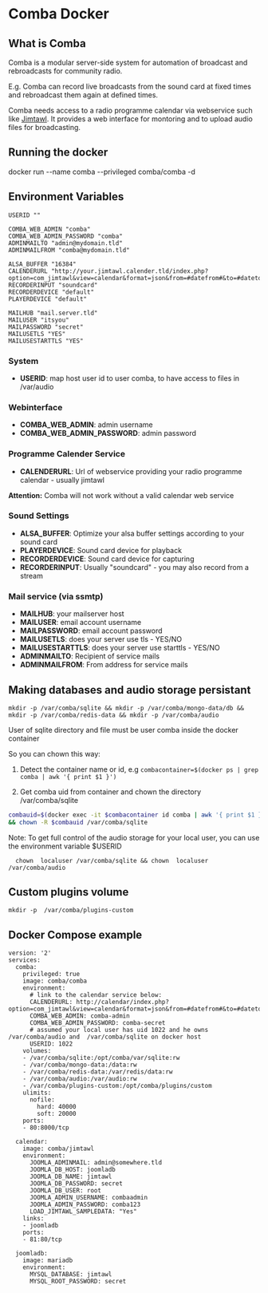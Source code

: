 # Comba Docker

## What is Comba

Comba is a modular server-side system for automation of broadcast and rebroadcasts for community radio.

E.g. Comba can record live broadcasts from the sound card at fixed times and rebroadcast them again at defined times.    

Comba needs access to a radio programme calendar via webservice such like [Jimtawl](https://hub.docker.com/r/comba/jimtawl/). It provides a web interface for montoring and to upload audio files for broadcasting. 

## Running the docker

docker run --name comba --privileged comba/comba -d

## Environment Variables

    
    USERID ""
    
    COMBA_WEB_ADMIN "comba"
    COMBA_WEB_ADMIN_PASSWORD "comba"
    ADMINMAILTO "admin@mydomain.tld"
    ADMINMAILFROM "comba@mydomain.tld"
    
    ALSA_BUFFER "16384"
    CALENDERURL "http://your.jimtawl.calender.tld/index.php?option=com_jimtawl&view=calendar&format=json&from=#datefrom#&to=#dateto#"
    RECORDERINPUT "soundcard"
    RECORDERDEVICE "default"
    PLAYERDEVICE "default"    
    
    MAILHUB "mail.server.tld"
    MAILUSER "itsyou"
    MAILPASSWORD "secret"
    MAILUSETLS "YES"
    MAILUSESTARTTLS "YES"    

### System

* **USERID**: map host user id to user comba, to have access to files in /var/audio     

### Webinterface

* **COMBA_WEB_ADMIN**: admin username
* **COMBA_WEB_ADMIN_PASSWORD**: admin password

### Programme Calender Service

* **CALENDERURL**: Url of webservice providing your radio programme calendar - usually jimtawl

**Attention:** Comba will not work without a valid calendar web service 

### Sound Settings 

* **ALSA_BUFFER**: Optimize your alsa buffer settings according to your sound card
* **PLAYERDEVICE**: Sound card device for playback
* **RECORDERDEVICE**: Sound card device for capturing
* **RECORDERINPUT**: Usually "soundcard" - you may also record from a stream


### Mail service (via ssmtp)
 
* **MAILHUB**: your mailserver host
* **MAILUSER**: email account username  
* **MAILPASSWORD**: email account password 
* **MAILUSETLS**: does your server use tls - YES/NO
* **MAILUSESTARTTLS**: does your server use starttls - YES/NO
* **ADMINMAILTO**: Recipient of service mails
* **ADMINMAILFROM**: From address for service mails


## Making databases and audio storage persistant
  
```mkdir -p /var/comba/sqlite && mkdir -p /var/comba/mongo-data/db && mkdir -p /var/comba/redis-data && mkdir -p /var/comba/audio```

User of sqlite directory and file must be user comba inside the docker container
   
So you can chown this way:

1. Detect the container name or id, e.g ```combacontainer=$(docker ps | grep comba | awk '{ print $1 }') ```
   
2. Get comba uid from container and chown the directory /var/comba/sqlite
   
```bash
combauid=$(docker exec -it $combacontainer id comba | awk '{ print $1 }' | sed -n  "s/^uid=\(.*\)(.*/\1/p") \
&& chown -R $combauid /var/comba/sqlite
``` 

Note: To get full control of the audio storage for your local user, you can use the environment variable $USERID
      
      chown  localuser /var/comba/sqlite && chown  localuser /var/comba/audio  
 
 

## Custom plugins volume
 
```mkdir -p  /var/comba/plugins-custom```  


## Docker Compose example

    version: '2'
    services:
      comba:
        privileged: true
        image: comba/comba
        environment:
          # link to the calendar service below: 
          CALENDERURL: http://calendar/index.php?option=com_jimtawl&view=calendar&format=json&from=#datefrom#&to=#dateto#
          COMBA_WEB_ADMIN: comba-admin
          COMBA_WEB_ADMIN_PASSWORD: comba-secret
          # assumed your local user has uid 1022 and he owns /var/comba/audio and  /var/comba/sqlite on docker host
          USERID: 1022
        volumes:
        - /var/comba/sqlite:/opt/comba/var/sqlite:rw
        - /var/comba/mongo-data:/data:rw
        - /var/comba/redis-data:/var/redis/data:rw
        - /var/comba/audio:/var/audio:rw      
        - /var/comba/plugins-custom:/opt/comba/plugins/custom               
        ulimits:
          nofile:
            hard: 40000
            soft: 20000
        ports:
        - 80:8000/tcp

      calendar:
        image: comba/jimtawl
        environment:
          JOOMLA_ADMINMAIL: admin@somewhere.tld
          JOOMLA_DB_HOST: joomladb
          JOOMLA_DB_NAME: jimtawl
          JOOMLA_DB_PASSWORD: secret
          JOOMLA_DB_USER: root
          JOOMLA_ADMIN_USERNAME: combaadmin
          JOOMLA_ADMIN_PASSWORD: comba123
          LOAD_JIMTAWL_SAMPLEDATA: "Yes"          
        links:
        - joomladb
        ports:
        - 81:80/tcp
                        
      joomladb:
        image: mariadb
        environment:
          MYSQL_DATABASE: jimtawl
          MYSQL_ROOT_PASSWORD: secret
